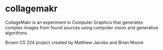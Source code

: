 # collagemakr
CollageMakr is an experiment in Computer Graphics that generates complex images from found sources using computer vision and generative algorithms.

Brown CS 224 project created by Matthew Jacobs and Brian Moore

